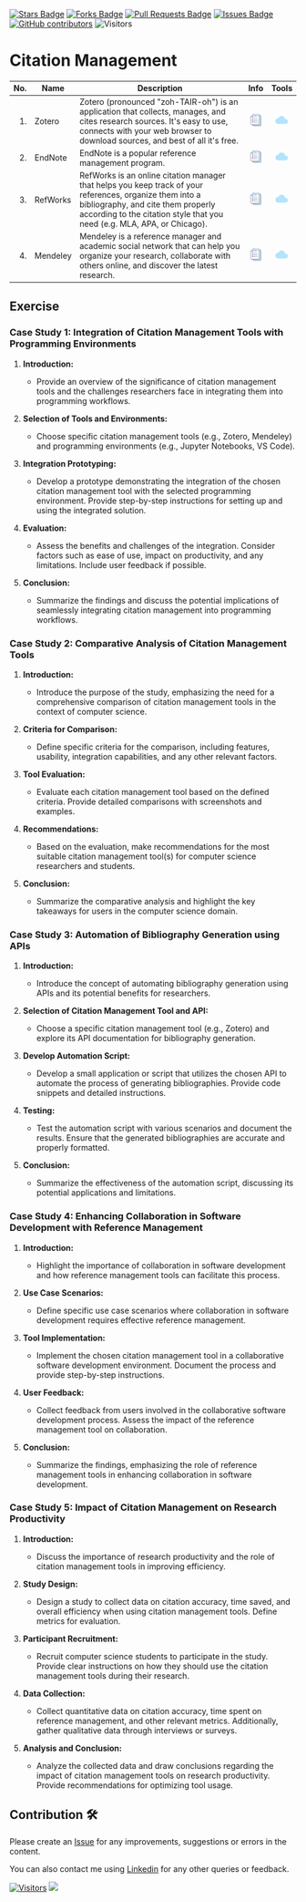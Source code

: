 <a href="https://github.com/drshahizan/SLR-FC/stargazers"><img src="https://img.shields.io/github/stars/drshahizan/SLR-FC" alt="Stars Badge"/></a>
<a href="https://github.com/drshahizan/SLR-FC/network/members"><img src="https://img.shields.io/github/forks/drshahizan/SLR-FC" alt="Forks Badge"/></a>
<a href="https://github.com/drshahizan/SLR-FC"><img src="https://img.shields.io/github/issues-pr/drshahizan/SLR-FC" alt="Pull Requests Badge"/></a>
<a href="https://github.com/drshahizan/SLR-FC/issues"><img src="https://img.shields.io/github/issues/drshahizan/SLR-FC" alt="Issues Badge"/></a>
<a href="https://github.com/drshahizan/SLR-FC/graphs/contributors"><img alt="GitHub contributors" src="https://img.shields.io/github/contributors/drshahizan/SLR-FC?color=2b9348"></a>
![Visitors](https://api.visitorbadge.io/api/visitors?path=https%3A%2F%2Fgithub.com%2Fdrshahizan%2FSLR-FC&labelColor=%23d9e3f0&countColor=%23697689&style=flat)

# Citation Management

| No.  | Name | Description | Info | Tools |
|------: | ------------------|-----|:--------:|:--------:|
| 1. | Zotero | Zotero (pronounced "zoh-TAIR-oh") is an application that collects, manages, and cites research sources. It's easy to use, connects with your web browser to download sources, and best of all it's free. |<a href="https://drshahizan.gitbook.io/ai-tools/ai-tools/citation-management/zotero" ><img src="../images/rfp.png" width="24px" height="24px" ></a> | <a href="https://www.zotero.org/" ><img src="../images/download.gif" width="24px" height="24px" ></a> |
| 2. | EndNote |EndNote is a popular reference management program. |<a href="https://drshahizan.gitbook.io/ai-tools/ai-tools/citation-management/endnote" ><img src="../images/rfp.png" width="24px" height="24px" ></a> | <a href="https://endnote.com" ><img src="../images/download.gif" width="24px" height="24px" ></a> |
| 3. | RefWorks | RefWorks is an online citation manager that helps you keep track of your references, organize them into a bibliography, and cite them properly according to the citation style that you need (e.g. MLA, APA, or Chicago). |<a href="https://drshahizan.gitbook.io/ai-tools/ai-tools/citation-management/refworks" ><img src="../images/rfp.png" width="24px" height="24px" ></a> | <a href="https://refworks.proquest.com/" ><img src="../images/download.gif" width="24px" height="24px" ></a> |
| 4. | Mendeley | Mendeley is a reference manager and academic social network that can help you organize your research, collaborate with others online, and discover the latest research.  |<a href="https://drshahizan.gitbook.io/ai-tools/ai-tools/citation-management/mendeley" ><img src="../images/rfp.png" width="24px" height="24px" ></a> | <a href="https://www.mendeley.com/" ><img src="../images/download.gif" width="24px" height="24px" ></a> |

## Exercise

### Case Study 1: Integration of Citation Management Tools with Programming Environments

1. **Introduction:**
   - Provide an overview of the significance of citation management tools and the challenges researchers face in integrating them into programming workflows.

2. **Selection of Tools and Environments:**
   - Choose specific citation management tools (e.g., Zotero, Mendeley) and programming environments (e.g., Jupyter Notebooks, VS Code).

3. **Integration Prototyping:**
   - Develop a prototype demonstrating the integration of the chosen citation management tool with the selected programming environment. Provide step-by-step instructions for setting up and using the integrated solution.

4. **Evaluation:**
   - Assess the benefits and challenges of the integration. Consider factors such as ease of use, impact on productivity, and any limitations. Include user feedback if possible.

5. **Conclusion:**
   - Summarize the findings and discuss the potential implications of seamlessly integrating citation management into programming workflows.

### Case Study 2: Comparative Analysis of Citation Management Tools

1. **Introduction:**
   - Introduce the purpose of the study, emphasizing the need for a comprehensive comparison of citation management tools in the context of computer science.

2. **Criteria for Comparison:**
   - Define specific criteria for the comparison, including features, usability, integration capabilities, and any other relevant factors.

3. **Tool Evaluation:**
   - Evaluate each citation management tool based on the defined criteria. Provide detailed comparisons with screenshots and examples.

4. **Recommendations:**
   - Based on the evaluation, make recommendations for the most suitable citation management tool(s) for computer science researchers and students.

5. **Conclusion:**
   - Summarize the comparative analysis and highlight the key takeaways for users in the computer science domain.

### Case Study 3: Automation of Bibliography Generation using APIs

1. **Introduction:**
   - Introduce the concept of automating bibliography generation using APIs and its potential benefits for researchers.

2. **Selection of Citation Management Tool and API:**
   - Choose a specific citation management tool (e.g., Zotero) and explore its API documentation for bibliography generation.

3. **Develop Automation Script:**
   - Develop a small application or script that utilizes the chosen API to automate the process of generating bibliographies. Provide code snippets and detailed instructions.

4. **Testing:**
   - Test the automation script with various scenarios and document the results. Ensure that the generated bibliographies are accurate and properly formatted.

5. **Conclusion:**
   - Summarize the effectiveness of the automation script, discussing its potential applications and limitations.

### Case Study 4: Enhancing Collaboration in Software Development with Reference Management

1. **Introduction:**
   - Highlight the importance of collaboration in software development and how reference management tools can facilitate this process.

2. **Use Case Scenarios:**
   - Define specific use case scenarios where collaboration in software development requires effective reference management.

3. **Tool Implementation:**
   - Implement the chosen citation management tool in a collaborative software development environment. Document the process and provide step-by-step instructions.

4. **User Feedback:**
   - Collect feedback from users involved in the collaborative software development process. Assess the impact of the reference management tool on collaboration.

5. **Conclusion:**
   - Summarize the findings, emphasizing the role of reference management tools in enhancing collaboration in software development.

### Case Study 5: Impact of Citation Management on Research Productivity

1. **Introduction:**
   - Discuss the importance of research productivity and the role of citation management tools in improving efficiency.

2. **Study Design:**
   - Design a study to collect data on citation accuracy, time saved, and overall efficiency when using citation management tools. Define metrics for evaluation.

3. **Participant Recruitment:**
   - Recruit computer science students to participate in the study. Provide clear instructions on how they should use the citation management tools during their research.

4. **Data Collection:**
   - Collect quantitative data on citation accuracy, time spent on reference management, and other relevant metrics. Additionally, gather qualitative data through interviews or surveys.

5. **Analysis and Conclusion:**
   - Analyze the collected data and draw conclusions regarding the impact of citation management tools on research productivity. Provide recommendations for optimizing tool usage.

## Contribution 🛠️
Please create an [Issue](https://github.com/drshahizan/SLR-FC/issues) for any improvements, suggestions or errors in the content.

You can also contact me using [Linkedin](https://www.linkedin.com/in/drshahizan/) for any other queries or feedback.

[![Visitors](https://api.visitorbadge.io/api/visitors?path=https%3A%2F%2Fgithub.com%2Fdrshahizan&labelColor=%23697689&countColor=%23555555&style=plastic)](https://visitorbadge.io/status?path=https%3A%2F%2Fgithub.com%2Fdrshahizan)
![](https://hit.yhype.me/github/profile?user_id=81284918)
